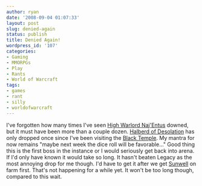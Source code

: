 ```yaml
---
author: ryan
date: '2008-09-04 01:07:33'
layout: post
slug: denied-again
status: publish
title: Denied Again!
wordpress_id: '107'
categories:
- Gaming
- MMORPGs
- Play
- Rants
- World of Warcraft
tags:
- games
- rant
- silly
- worldofwarcraft
---
```


I've forgotten how many times I've seen [High Warlord
Naj'Entus](http://www.wowhead.com/?npc=22887 "High Warlord Naj'entus -
NPC - World of Warcraft") downed, but it must have been more than a
couple dozen. [Halberd of Desolation](http://www.wowhead.com/?item=32248
"Halberd of Desolation - Item - World of Warcraft") has only dropped
once since I've been visiting the [Black
Temple](http://www.wowhead.com/?zone=3959 "Black Temple - Zone - World
of Warcraft"). My mantra for now remains "maybe next week the dice roll
will be favorable..." Good thing this is the first boss in the instance
or I would seriously get back into arena. If I'd only have known it
would take so long. It hasn't beaten Legacy as the most annoying drop
for me though. I'd have to get it after we get
[Sunwell](http://www.wowwiki.com/Sunwell\_Plateau "Sunwell Plateau -
WoWWiki - Your guide to the World of Warcraft") on farm first. That's
not happening for a while yet. It won't be too long though, compared to
this wait.

